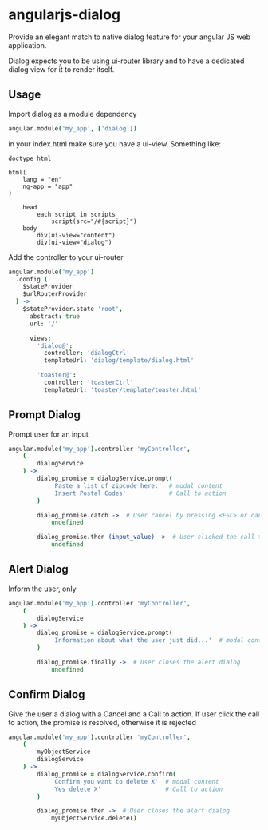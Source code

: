 # angularjs-dialog

Provide an elegant match to native dialog feature for your angular
JS web application.

Dialog expects you to be using ui-router library and to have a
dedicated dialog view for it to render itself.

## Usage

Import dialog as a module dependency

```coffee
angular.module('my_app', ['dialog'])
```

in your index.html make sure you have a ui-view. Something like:

```jade
doctype html

html(
    lang = "en"
    ng-app = "app"
)

    head
        each script in scripts
            script(src="/#{script}")
    body
        div(ui-view="content")
        div(ui-view="dialog")
```

Add the controller to your ui-router

```coffee
angular.module('my_app')
  .config (
    $stateProvider
    $urlRouterProvider
  ) ->
    $stateProvider.state 'root',
      abstract: true
      url: '/'

      views:
        'dialog@':
          controller: 'dialogCtrl'
          templateUrl: 'dialog/template/dialog.html'

        'toaster@':
          controller: 'toasterCtrl'
          templateUrl: 'toaster/template/toaster.html'
```

## Prompt Dialog

Prompt user for an input

```coffee
angular.module('my_app').controller 'myController',
    (
        dialogService
    ) ->
        dialog_promise = dialogService.prompt(
            'Paste a list of zipcode here:'  # modal content
            'Insert Postal Codes'            # Call to action
        )

        dialog_promise.catch ->  # User cancel by pressing <ESC> or cancel
            undefined

        dialog_promise.then (input_value) ->  # User clicked the call to action
            undefined
```

## Alert Dialog

Inform the user, only

```coffee
angular.module('my_app').controller 'myController',
    (
        dialogService
    ) ->
        dialog_promise = dialogService.prompt(
            'Information about what the user just did...'  # modal content
        )

        dialog_promise.finally ->  # User closes the alert dialog
            undefined

```

## Confirm Dialog

Give the user a dialog with a Cancel and a Call to action. If user
click the call to action, the promise is resolved, otherwise it is
rejected

```coffee
angular.module('my_app').controller 'myController',
    (
        myObjectService
        dialogService
    ) ->
        dialog_promise = dialogService.confirm(
            'Confirm you want to delete X'  # modal content
            'Yes delete X'                  # Call to action
        )

        dialog_promise.then ->  # User closes the alert dialog
            myObjectService.delete()

```
